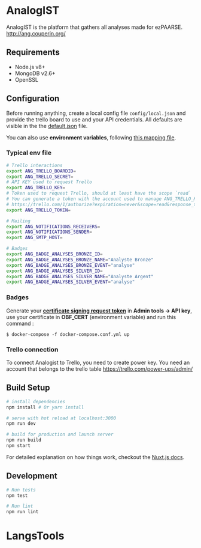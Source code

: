 # AnalogIST

AnalogIST is the platform that gathers all analyses made for ezPAARSE.
http://ang.couperin.org/

## Requirements

- Node.js v8+
- MongoDB v2.6+
- OpenSSL

## Configuration

Before running anything, create a local config file `config/local.json` and provide the trello board to use and your API credentials. All defaults are visible in the the [default.json](https://github.com/ezpaarse-project/analogist/blob/master/config/default.json) file.

You can also use **environment variables**, following [this mapping file](https://github.com/ezpaarse-project/analogist/blob/master/config/custom-environment-variables.json).

### Typical env file
```bash
# Trello interactions
export ANG_TRELLO_BOARDID=
export ANG_TRELLO_SECRET=
# API KEY used to request Trello
export ANG_TRELLO_KEY=
# Token used to request Trello, should at least have the scope `read`
# You can generate a token with the account used to manage ANG_TRELLO_KEY :
# https://trello.com/1/authorize?expiration=never&scope=read&response_type=token&key=$ANG_TRELLO_KEY
export ANG_TRELLO_TOKEN=

# Mailing
export ANG_NOTIFICATIONS_RECEIVERS=
export ANG_NOTIFICATIONS_SENDER=
export ANG_SMTP_HOST=

# Badges
export ANG_BADGE_ANALYSES_BRONZE_ID=
export ANG_BADGE_ANALYSES_BRONZE_NAME="Analyste Bronze"
export ANG_BADGE_ANALYSES_BRONZE_EVENT="analyse"
export ANG_BADGE_ANALYSES_SILVER_ID=
export ANG_BADGE_ANALYSES_SILVER_NAME="Analyste Argent"
export ANG_BADGE_ANALYSES_SILVER_EVENT="analyse"
```

### Badges

Generate your [**certificate signing request token**](https://openbadgefactory.com/) in **Admin tools &rarr; API key**, use your certificate in **OBF_CERT** (environment variable) and run this command :
```
$ docker-compose -f docker-compose.conf.yml up
```

### Trello connection

To connect Analogist to Trello, you need to create power key.
You need an account that belongs to the trello table
 https://trello.com/power-ups/admin/


## Build Setup

``` bash
# install dependencies
npm install # Or yarn install

# serve with hot reload at localhost:3000
npm run dev

# build for production and launch server
npm run build
npm start
```

For detailed explanation on how things work, checkout the [Nuxt.js docs](https://github.com/nuxt/nuxt.js).


## Development

```bash
# Run tests
npm test

# Run lint
npm run lint
```
# LangsTools
